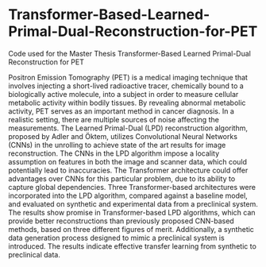 # Transformer-Based-Learned-Primal-Dual-Reconstruction-for-PET

Code used for the Master Thesis Transformer-Based Learned
Primal-Dual Reconstruction for PET

Positron Emission Tomography (PET) is a medical imaging technique that
involves injecting a short-lived radioactive tracer, chemically bound to a
biologically active molecule, into a subject in order to measure cellular
metabolic activity within bodily tissues. By revealing abnormal metabolic
activity, PET serves as an important method in cancer diagnosis. In a realistic
setting, there are multiple sources of noise affecting the measurements. The
Learned Primal-Dual (LPD) reconstruction algorithm, proposed by Adler and
Öktem, utilizes Convolutional Neural Networks (CNNs) in the unrolling to
achieve state of the art results for image reconstruction. The CNNs in the
LPD algorithm impose a locality assumption on features in both the image and
scanner data, which could potentially lead to inaccuracies. The Transformer
architecture could offer advantages over CNNs for this particular problem,
due to its ability to capture global dependencies. Three Transformer-based
architectures were incorporated into the LPD algorithm, compared against
a baseline model, and evaluated on synthetic and experimental data from
a preclinical system. The results show promise in Transformer-based LPD
algorithms, which can provide better reconstructions than previously proposed
CNN-based methods, based on three different figures of merit. Additionally,
a synthetic data generation process designed to mimic a preclinical system is
introduced. The results indicate effective transfer learning from synthetic to
preclinical data.
